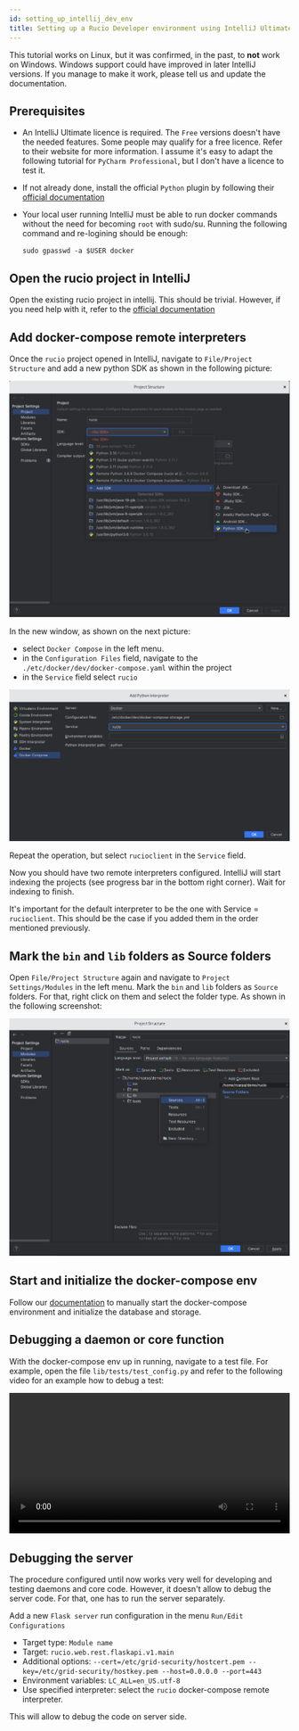 ```yaml
---
id: setting_up_intellij_dev_env
title: Setting up a Rucio Developer environment using IntelliJ Ultimate
---
```


This tutorial works on Linux, but it was confirmed, in the past, to **not**
work on Windows. Windows support could have improved in later IntelliJ
versions. If you manage to make it work, please tell us and update the
documentation.

## Prerequisites

- An IntelliJ Ultimate licence is required. The `Free` versions doesn't have the
needed features. Some people may qualify for a free licence.
Refer to their website for more information.
I assume it's easy to adapt the following tutorial for `PyCharm Professional`,
but I don't have a licence to test it.

- If not already done, install the official `Python` plugin by following their
[official documentation](https://www.jetbrains.com/help/idea/plugin-overview.html#e6e8b3a2)

- Your local user running IntelliJ must be able to run docker commands
without the need for becoming `root` with sudo/su. Running the following
command and re-logining should be enough:

      sudo gpasswd -a $USER docker

## Open the rucio project in IntelliJ

Open the existing rucio project in intellij. This should be trivial. However,
if you need help with it, refer to the
[official documentation](https://www.jetbrains.com/help/idea/import-project-or-module-wizard.html)

## Add docker-compose remote interpreters

Once the `rucio` project opened in IntelliJ, navigate to
`File/Project Structure` and add a new python SDK as shown in the following
picture:

![Add new Python SDK](/img/intellij/add_python_sdk.png)

In the new window, as shown on the next picture:
- select `Docker Compose` in the left menu.
- in the `Configuration Files` field, navigate to the
`./etc/docker/dev/docker-compose.yaml` within the project
- in the `Service` field select `rucio`

![Remote interpreter for rucio service](/img/intellij/rucio_docker_compose.png)

Repeat the operation, but select `rucioclient` in the `Service` field.

Now you should have two remote interpreters configured. IntelliJ will start
indexing the projects (see progress bar in the bottom right corner). Wait
for indexing to finish.

It's important for the default interpreter to be the one with
Service = `rucioclient`. This should be the case if you added them in the order
mentioned previously.

## Mark the `bin` and `lib` folders as Source folders

Open `File/Project Structure` again and navigate to `Project Settings/Modules`
in the left menu. Mark the `bin` and `lib` folders as `Source` folders. For
that, right click on them and select the folder type. As shown in the following
screenshot:

![Source folders](/img/intellij/source_folders.png)

## Start and initialize the docker-compose env

Follow our [documentation](/operator/setting_up_demo/#using-the-environment-including-storage)
to manually start the docker-compose environment and initialize the database
and storage.

## Debugging a daemon or core function

With the docker-compose env up in running, navigate to a test file. For example,
open the file `lib/tests/test_config.py` and refer to the following video for
an example how to debug a test:

<video width="100%" controls>
  <source src="/documentation/img/intellij/debugging.mp4"/>
</video>

## Debugging the server

The procedure configured until now works very well for developing and testing
daemons and core code. However, it doesn't allow to debug the server code.
For that, one has to run the server separately.

Add a new `Flask server` run configuration in the menu `Run/Edit Configurations`

- Target type: `Module name`
- Target: `rucio.web.rest.flaskapi.v1.main`
- Additional options:
`--cert=/etc/grid-security/hostcert.pem --key=/etc/grid-security/hostkey.pem --host=0.0.0.0 --port=443`
- Environment variables: `LC_ALL=en_US.utf-8`
- Use specified interpreter: select the `rucio` docker-compose remote
  interpreter.

This will allow to debug the code on server side.
